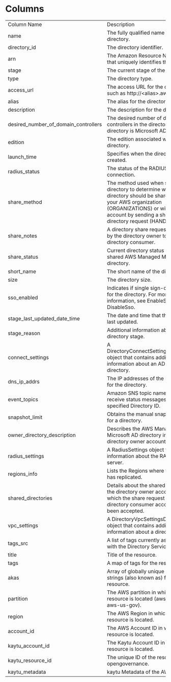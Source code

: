 # Columns  

<table>
	<tr><td>Column Name</td><td>Description</td></tr>
	<tr><td>name</td><td>The fully qualified name of the directory.</td></tr>
	<tr><td>directory_id</td><td>The directory identifier.</td></tr>
	<tr><td>arn</td><td>The Amazon Resource Name (ARN) that uniquely identifies the directory.</td></tr>
	<tr><td>stage</td><td>The current stage of the directory.</td></tr>
	<tr><td>type</td><td>The directory type.</td></tr>
	<tr><td>access_url</td><td>The access URL for the directory, such as http://&lt;alias&gt;.awsapps.com.</td></tr>
	<tr><td>alias</td><td>The alias for the directory.</td></tr>
	<tr><td>description</td><td>The description for the directory.</td></tr>
	<tr><td>desired_number_of_domain_controllers</td><td>The desired number of domain controllers in the directory if the directory is Microsoft AD.</td></tr>
	<tr><td>edition</td><td>The edition associated with this directory.</td></tr>
	<tr><td>launch_time</td><td>Specifies when the directory was created.</td></tr>
	<tr><td>radius_status</td><td>The status of the RADIUS MFA server connection.</td></tr>
	<tr><td>share_method</td><td>The method used when sharing a directory to determine whether the directory should be shared within your AWS organization (ORGANIZATIONS) or with any AWS account by sending a shared directory request (HANDSHAKE).</td></tr>
	<tr><td>share_notes</td><td>A directory share request that is sent by the directory owner to the directory consumer.</td></tr>
	<tr><td>share_status</td><td>Current directory status of the shared AWS Managed Microsoft AD directory.</td></tr>
	<tr><td>short_name</td><td>The short name of the directory.</td></tr>
	<tr><td>size</td><td>The directory size.</td></tr>
	<tr><td>sso_enabled</td><td>Indicates if single sign-on is enabled for the directory. For more information, see EnableSso and DisableSso.</td></tr>
	<tr><td>stage_last_updated_date_time</td><td>The date and time that the stage was last updated.</td></tr>
	<tr><td>stage_reason</td><td>Additional information about the directory stage.</td></tr>
	<tr><td>connect_settings</td><td>A DirectoryConnectSettingsDescription object that contains additional information about an AD Connector directory.</td></tr>
	<tr><td>dns_ip_addrs</td><td>The IP addresses of the DNS servers for the directory.</td></tr>
	<tr><td>event_topics</td><td>Amazon SNS topic names that receive status messages from the specified Directory ID.</td></tr>
	<tr><td>snapshot_limit</td><td>Obtains the manual snapshot limits for a directory.</td></tr>
	<tr><td>owner_directory_description</td><td>Describes the AWS Managed Microsoft AD directory in the directory owner account.</td></tr>
	<tr><td>radius_settings</td><td>A RadiusSettings object that contains information about the RADIUS server.</td></tr>
	<tr><td>regions_info</td><td>Lists the Regions where the directory has replicated.</td></tr>
	<tr><td>shared_directories</td><td>Details about the shared directory in the directory owner account for which the share request in the directory consumer account has been accepted.</td></tr>
	<tr><td>vpc_settings</td><td>A DirectoryVpcSettingsDescription object that contains additional information about a directory.</td></tr>
	<tr><td>tags_src</td><td>A list of tags currently associated with the Directory Service Directory.</td></tr>
	<tr><td>title</td><td>Title of the resource.</td></tr>
	<tr><td>tags</td><td>A map of tags for the resource.</td></tr>
	<tr><td>akas</td><td>Array of globally unique identifier strings (also known as) for the resource.</td></tr>
	<tr><td>partition</td><td>The AWS partition in which the resource is located (aws, aws-cn, or aws-us-gov).</td></tr>
	<tr><td>region</td><td>The AWS Region in which the resource is located.</td></tr>
	<tr><td>account_id</td><td>The AWS Account ID in which the resource is located.</td></tr>
	<tr><td>kaytu_account_id</td><td>The Kaytu Account ID in which the resource is located.</td></tr>
	<tr><td>kaytu_resource_id</td><td>The unique ID of the resource in opengovernance.</td></tr>
	<tr><td>kaytu_metadata</td><td>kaytu Metadata of the AWS resource.</td></tr>
</table>